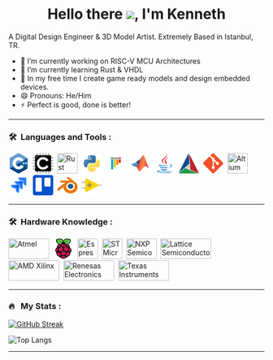  <h1 align="center">Hello there <img src="https://media.giphy.com/media/hvRJCLFzcasrR4ia7z/giphy.gif" width="40">, I'm Kenneth</h1>

A Digital Design Engineer & 3D Model Artist. Extremely Based in Istanbul, TR.

- 🔭 I’m currently working on RISC-V MCU Architectures
- 🌱 I’m currently learning Rust & VHDL
- 🤔 In my free time I create game ready models and design embedded devices.
- 😄 Pronouns: He/Him
- ⚡ Perfect is good, done is better!

---

### 🛠 &nbsp;Languages and Tools :

<p>
  <img src="https://github.com/devicons/devicon/blob/master/icons/cplusplus/cplusplus-original.svg" title="C++" **alt="C++" width="40" height="40"/>&nbsp;
  <img src="https://github.com/devicons/devicon/blob/master/icons/embeddedc/embeddedc-original.svg" title="Embedded C" **alt="Embedded C" width="40" height="40"/>&nbsp;
  <img src="https://cdn.simpleicons.org/rust/e43716" title="Rust" **alt="Rust" width="40" height="40"/>&nbsp;
  <img src="https://github.com/devicons/devicon/blob/master/icons/python/python-original.svg" title="Python" **alt="Python" width="40" height="40"/>&nbsp;
  <img src="https://github.com/devicons/devicon/blob/master/icons/pytest/pytest-original.svg" title="PyTest" **alt="PyTest" width="40" height="40"/>&nbsp;
  <img src="https://github.com/devicons/devicon/blob/master/icons/matlab/matlab-original.svg" title="Matlab" **alt="Matlab" width="40" height="40"/>&nbsp;
  <img src="https://github.com/devicons/devicon/blob/master/icons/java/java-original.svg" title="Java" alt="Java" width="40" height="40"/>&nbsp;
  <img src="https://github.com/devicons/devicon/blob/master/icons/cmake/cmake-original.svg" title="CMake" alt="CMake" width="40" height="40"/>&nbsp;
  <img src="https://github.com/devicons/devicon/blob/master/icons/git/git-plain.svg" title="Git" **alt="Git" width="40" height="40"/>&nbsp;
  <img src="https://cdn.simpleicons.org/altiumdesigner/A5915F" title="Altium Designer" **alt="Altium Designer" width="40" height="40"/>&nbsp;
  <img src="https://github.com/devicons/devicon/blob/master/icons/jira/jira-original.svg" title="Jira" **alt="Jira" width="40" height="40"/>&nbsp;
  <img src="https://github.com/devicons/devicon/blob/master/icons/trello/trello-plain.svg" title="Trello" **alt="Trello" width="40" height="40"/>&nbsp;
  <img src="https://github.com/devicons/devicon/blob/master/icons/blender/blender-original.svg" title="Blender" **alt="Blender" width="40" height="40"/>&nbsp;
  <img src="https://github.com/devicons/devicon/blob/master/icons/labview/labview-original.svg" title="LabView" **alt="LabView" width="40" height="40"/>&nbsp;
</p>

---

### 🛠 &nbsp;Hardware Knowledge :

<p>
 <img src="https://upload.wikimedia.org/wikipedia/commons/e/ec/Atmel_logo2.svg" title="Atmel" **alt="Atmel" width="80" height="40"/>&nbsp;
 <img src="https://github.com/devicons/devicon/blob/master/icons/raspberrypi/raspberrypi-original.svg" title="Raspberry Pi" **alt="Raspberry Pi" width="40" height="40"/>&nbsp;
 <img src="https://cdn.simpleicons.org/espressif/E7352C" title="Espressif" **alt="Espressif" width="40" height="40"/>&nbsp;
 <img src="https://cdn.simpleicons.org/stmicroelectronics/03234B" title="ST Micro" **alt="ST Micro" width="40" height="40"/>&nbsp;
 <img src="https://upload.wikimedia.org/wikipedia/commons/5/50/NXP_Semiconductors_logo_2023.svg" title="NXP Semiconductor" **alt="NXP" width="60" height="40"/>&nbsp;
 <img src="https://upload.wikimedia.org/wikipedia/commons/e/e1/Lattice_Semiconductor_logo.svg" title="Lattice Semiconductor" **alt="Lattice" width="100" height="40"/>&nbsp;
 <img src="https://upload.wikimedia.org/wikipedia/commons/c/cb/Xilinx_logo.svg" title="AMD Xilinx" **alt="AMD Xilinx" width="100" height="40"/>&nbsp;
 <img src="https://www.renesas.com/themes/idt8/src/components/header/images/header-sets/pride/header-w.svg?header_set=1&ts=1629138828" title="Renesas Electronics" **alt="Renesas" width="100" height="40"/>&nbsp;
 <img src="https://upload.wikimedia.org/wikipedia/commons/b/ba/TexasInstruments-Logo.svg" title="Texas Instruments" **alt="TI" width="100" height="40"/>&nbsp;
</p>

---

### 🔥 &nbsp; My Stats :
[![GitHub Streak](https://streak-stats.demolab.com?user=TheCodeNugget&theme=catppuccin-mocha&mode=weekly&border_radius=20&sideNums=FAB387&fire=F38BA8&ring=EBA0AC&sideLabels=CBA6F7&dates=F2CDCD&background=1E1E2E&currStreakNum=CBA6F7)](https://git.io/streak-stats)

![Top Langs](https://github-readme-stats.vercel.app/api/top-langs/?username=TheCodeNugget&layout=compact&title_color=fab387&icon_color=cba6f7&text_color=f5e0dc&bg_color=1e1e2e&border_radius=20&card_width=495)

---
